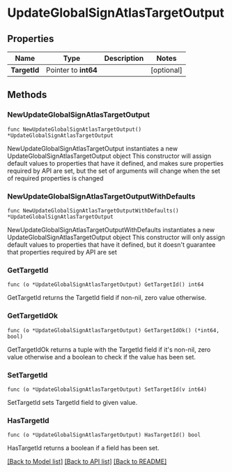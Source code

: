 # UpdateGlobalSignAtlasTargetOutput

## Properties

Name | Type | Description | Notes
------------ | ------------- | ------------- | -------------
**TargetId** | Pointer to **int64** |  | [optional] 

## Methods

### NewUpdateGlobalSignAtlasTargetOutput

`func NewUpdateGlobalSignAtlasTargetOutput() *UpdateGlobalSignAtlasTargetOutput`

NewUpdateGlobalSignAtlasTargetOutput instantiates a new UpdateGlobalSignAtlasTargetOutput object
This constructor will assign default values to properties that have it defined,
and makes sure properties required by API are set, but the set of arguments
will change when the set of required properties is changed

### NewUpdateGlobalSignAtlasTargetOutputWithDefaults

`func NewUpdateGlobalSignAtlasTargetOutputWithDefaults() *UpdateGlobalSignAtlasTargetOutput`

NewUpdateGlobalSignAtlasTargetOutputWithDefaults instantiates a new UpdateGlobalSignAtlasTargetOutput object
This constructor will only assign default values to properties that have it defined,
but it doesn't guarantee that properties required by API are set

### GetTargetId

`func (o *UpdateGlobalSignAtlasTargetOutput) GetTargetId() int64`

GetTargetId returns the TargetId field if non-nil, zero value otherwise.

### GetTargetIdOk

`func (o *UpdateGlobalSignAtlasTargetOutput) GetTargetIdOk() (*int64, bool)`

GetTargetIdOk returns a tuple with the TargetId field if it's non-nil, zero value otherwise
and a boolean to check if the value has been set.

### SetTargetId

`func (o *UpdateGlobalSignAtlasTargetOutput) SetTargetId(v int64)`

SetTargetId sets TargetId field to given value.

### HasTargetId

`func (o *UpdateGlobalSignAtlasTargetOutput) HasTargetId() bool`

HasTargetId returns a boolean if a field has been set.


[[Back to Model list]](../README.md#documentation-for-models) [[Back to API list]](../README.md#documentation-for-api-endpoints) [[Back to README]](../README.md)


